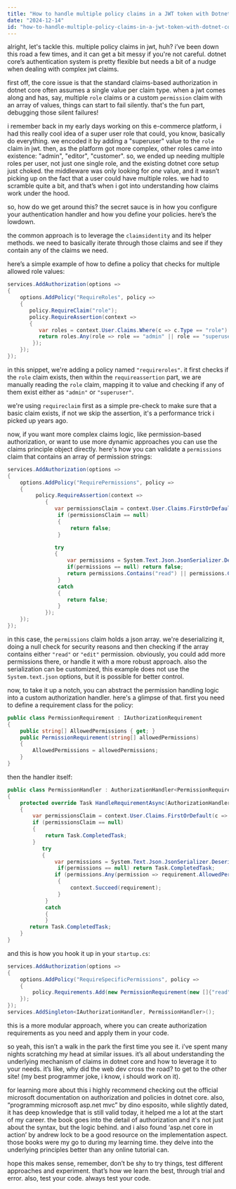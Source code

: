 ```yaml
---
title: "How to handle multiple policy claims in a JWT token with Dotnet core?"
date: "2024-12-14"
id: "how-to-handle-multiple-policy-claims-in-a-jwt-token-with-dotnet-core"
---
```


alright, let's tackle this. multiple policy claims in jwt, huh? i’ve been down this road a few times, and it can get a bit messy if you're not careful. dotnet core’s authentication system is pretty flexible but needs a bit of a nudge when dealing with complex jwt claims. 

first off, the core issue is that the standard claims-based authorization in dotnet core often assumes a single value per claim type. when a jwt comes along and has, say, multiple `role` claims or a custom `permission` claim with an array of values, things can start to fail silently. that's the fun part, debugging those silent failures!

i remember back in my early days working on this e-commerce platform, i had this really cool idea of a super user role that could, you know, basically do everything. we encoded it by adding a "superuser" value to the `role` claim in jwt. then, as the platform got more complex, other roles came into existence: "admin", "editor", "customer". so, we ended up needing multiple roles per user, not just one single role, and the existing dotnet core setup just choked. the middleware was only looking for *one* value, and it wasn’t picking up on the fact that a user could have multiple roles. we had to scramble quite a bit, and that’s when i got into understanding how claims work under the hood.

so, how do we get around this? the secret sauce is in how you configure your authentication handler and how you define your policies. here’s the lowdown.

the common approach is to leverage the `claimsidentity` and its helper methods. we need to basically iterate through those claims and see if they contain any of the claims we need.

here’s a simple example of how to define a policy that checks for multiple allowed role values:

```csharp
services.AddAuthorization(options =>
{
    options.AddPolicy("RequireRoles", policy =>
    {
       policy.RequireClaim("role");
       policy.RequireAssertion(context =>
       {
          var roles = context.User.Claims.Where(c => c.Type == "role").Select(c => c.Value);
          return roles.Any(role => role == "admin" || role == "superuser");
        });
    });
});
```
in this snippet, we're adding a policy named `"requireroles"`. it first checks if the `role` claim exists, then within the `requireassertion` part, we are manually reading the `role` claim, mapping it to value and checking if any of them exist either as `"admin"` or `"superuser"`.

we're using `requireclaim` first as a simple pre-check to make sure that a basic claim exists, if not we skip the assertion, it's a performance trick i picked up years ago.

now, if you want more complex claims logic, like permission-based authorization, or want to use more dynamic approaches you can use the claims principle object directly. here's how you can validate a `permissions` claim that contains an array of permission strings:

```csharp
services.AddAuthorization(options =>
{
    options.AddPolicy("RequirePermissions", policy =>
    {
         policy.RequireAssertion(context =>
            {
               var permissionsClaim = context.User.Claims.FirstOrDefault(c => c.Type == "permissions");
                if (permissionsClaim == null)
                {
                    return false;
                }

               try
               {
                   var permissions = System.Text.Json.JsonSerializer.Deserialize<string[]>(permissionsClaim.Value);
                   if(permissions == null) return false;
                   return permissions.Contains("read") || permissions.Contains("edit");
                }
                catch
                {
                   return false;
                }
            });
    });
});
```

in this case, the `permissions` claim holds a json array. we're deserializing it, doing a null check for security reasons and then checking if the array contains either `"read"` or `"edit"` permission. obviously, you could add more permissions there, or handle it with a more robust approach. also the serialization can be customized, this example does not use the `System.text.json` options, but it is possible for better control.

now, to take it up a notch, you can abstract the permission handling logic into a custom authorization handler. here's a glimpse of that. first you need to define a requirement class for the policy:

```csharp
public class PermissionRequirement : IAuthorizationRequirement
{
    public string[] AllowedPermissions { get; }
    public PermissionRequirement(string[] allowedPermissions)
    {
        AllowedPermissions = allowedPermissions;
    }
}
```

then the handler itself:

```csharp
public class PermissionHandler : AuthorizationHandler<PermissionRequirement>
{
    protected override Task HandleRequirementAsync(AuthorizationHandlerContext context, PermissionRequirement requirement)
    {
        var permissionsClaim = context.User.Claims.FirstOrDefault(c => c.Type == "permissions");
        if (permissionsClaim == null)
        {
            return Task.CompletedTask;
        }
           try
           {
               var permissions = System.Text.Json.JsonSerializer.Deserialize<string[]>(permissionsClaim.Value);
                if(permissions == null) return Task.CompletedTask;
               if (permissions.Any(permission => requirement.AllowedPermissions.Contains(permission)))
                {
                    context.Succeed(requirement);
                }
            }
            catch
            {
            }
       return Task.CompletedTask;
    }
}
```

and this is how you hook it up in your `startup.cs`:

```csharp
services.AddAuthorization(options =>
{
    options.AddPolicy("RequireSpecificPermissions", policy =>
    {
        policy.Requirements.Add(new PermissionRequirement(new []{"read", "delete"}));
    });
});
services.AddSingleton<IAuthorizationHandler, PermissionHandler>();
```

this is a more modular approach, where you can create authorization requirements as you need and apply them in your code.

so yeah, this isn’t a walk in the park the first time you see it. i’ve spent many nights scratching my head at similar issues. it’s all about understanding the underlying mechanism of claims in dotnet core and how to leverage it to your needs. it’s like, why did the web dev cross the road? to get to the other site! (my best programmer joke, i know, i should work on it).

for learning more about this i highly recommend checking out the official microsoft documentation on authorization and policies in dotnet core. also, “programming microsoft asp.net mvc” by dino esposito, while slightly dated, it has deep knowledge that is still valid today, it helped me a lot at the start of my career. the book goes into the detail of authorization and it's not just about the syntax, but the logic behind. and i also found ‘asp.net core in action’ by andrew lock to be a good resource on the implementation aspect. those books were my go to during my learning time. they delve into the underlying principles better than any online tutorial can.

hope this makes sense, remember, don’t be shy to try things, test different approaches and experiment. that’s how we learn the best, through trial and error. also, test your code. always test your code.
